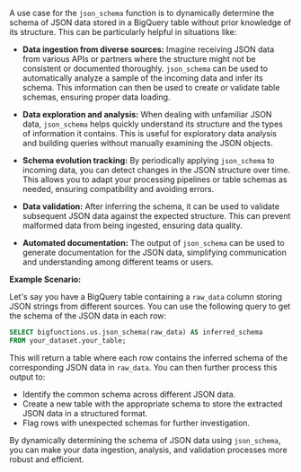 A use case for the `json_schema` function is to dynamically determine the schema of JSON data stored in a BigQuery table without prior knowledge of its structure. This can be particularly helpful in situations like:

* **Data ingestion from diverse sources:** Imagine receiving JSON data from various APIs or partners where the structure might not be consistent or documented thoroughly. `json_schema` can be used to automatically analyze a sample of the incoming data and infer its schema. This information can then be used to create or validate table schemas, ensuring proper data loading.

* **Data exploration and analysis:** When dealing with unfamiliar JSON data, `json_schema` helps quickly understand its structure and the types of information it contains. This is useful for exploratory data analysis and building queries without manually examining the JSON objects.

* **Schema evolution tracking:** By periodically applying `json_schema` to incoming data, you can detect changes in the JSON structure over time. This allows you to adapt your processing pipelines or table schemas as needed, ensuring compatibility and avoiding errors.

* **Data validation:** After inferring the schema, it can be used to validate subsequent JSON data against the expected structure. This can prevent malformed data from being ingested, ensuring data quality.

* **Automated documentation:** The output of `json_schema` can be used to generate documentation for the JSON data, simplifying communication and understanding among different teams or users.


**Example Scenario:**

Let's say you have a BigQuery table containing a `raw_data` column storing JSON strings from different sources.  You can use the following query to get the schema of the JSON data in each row:

```sql
SELECT bigfunctions.us.json_schema(raw_data) AS inferred_schema
FROM your_dataset.your_table;
```

This will return a table where each row contains the inferred schema of the corresponding JSON data in `raw_data`.  You can then further process this output to:

* Identify the common schema across different JSON data.
* Create a new table with the appropriate schema to store the extracted JSON data in a structured format.
* Flag rows with unexpected schemas for further investigation.


By dynamically determining the schema of JSON data using `json_schema`, you can make your data ingestion, analysis, and validation processes more robust and efficient.
